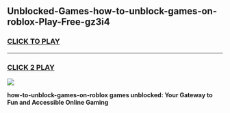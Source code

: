 
## Unblocked-Games-how-to-unblock-games-on-roblox-Play-Free-gz3i4
<h3>
<a href="https://premium76.site?title=how-to-unblock-games-on-roblox&ref=17A">CLICK TO PLAY</a></h3>
<hr>

<h3>
<a href="https://premium76.site?title=how-to-unblock-games-on-roblox&ref=17A">CLICK 2 PLAY</a>
  
</h3>

<a href="https://premium76.site?title=how-to-unblock-games-on-roblox&ref=17A"><img src="https://clearcache.store/games.png"></a>


**how-to-unblock-games-on-roblox games unblocked: Your Gateway to Fun and Accessible Online Gaming**
